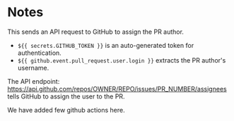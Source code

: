 # Notes

This sends an API request to GitHub to assign the PR author.
- `${{ secrets.GITHUB_TOKEN }}` is an auto-generated token for authentication.
- `${{ github.event.pull_request.user.login }}` extracts the PR author's username.

The API endpoint: https://api.github.com/repos/OWNER/REPO/issues/PR_NUMBER/assignees tells GitHub to assign the user to the PR.

We have added few github actions here.
